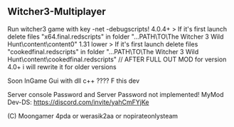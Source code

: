 ## Witcher3-Multiplayer 
Run witcher3 game with key -net -debugscripts!
4.0.4+ > If it's first launch delete files "x64.final.redscripts" in folder "...PATH\TO\The Witcher 3 Wild Hunt\content\content0"
1.31 lower > If it's first launch delete files "cookedfinal.redscripts" in folder "...PATH\TO\The Witcher 3 Wild Hunt\content\cookedfinal.redscripts" // AFTER FULL OUT MOD for version 4.0+ i will rewrite it for older versions

Soon InGame Gui with dll c++ ???? F this dev


Server console Password and Server Password not implemented!
MyMod Dev-DS: https://discord.com/invite/yahCmFYjKe

(C) Moongamer 4pda
or werasik2aa or nopirateonlysteam
